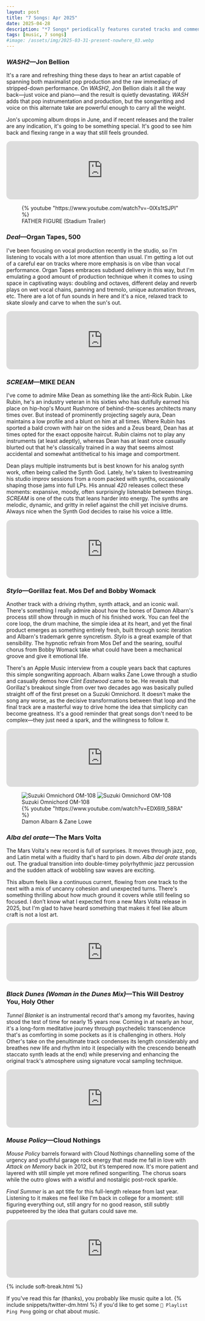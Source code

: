 ```yaml
---
layout: post
title: "7 Songs: Apr 2025"
date: 2025-04-28
description: "*7 Songs* periodically features curated tracks and commentary for a more personal music discovery experience."
tags: [music, 7 songs]
#image: /assets/img/2025-03-31-present-nowhere_03.webp
---
```


### _WASH2_—Jon Bellion

It's a rare and refreshing thing these days to hear an artist capable of spanning both maximalist pop production and the raw immediacy of stripped-down performance. On *WASH2*, Jon Bellion dials it all the way back—just voice and piano—and the result is quietly devastating. *WASH* adds that pop instrumentation and production, but the songwriting and voice on this alternate take are powerful enough to carry all the weight.

Jon's upcoming album drops in June, and if recent releases and the trailer are any indication, it's going to be something special. It's good to see him back and flexing range in a way that still feels grounded.

<iframe class="mt-50" style="border-radius:12px" src="https://open.spotify.com/embed/track/7hzak3sRAXxzoU4cOXFSjt?utm_source=generator" width="100%" height="152" frameBorder="0" allowfullscreen="" allow="autoplay; clipboard-write; encrypted-media; fullscreen; picture-in-picture" loading="lazy"></iframe>

<figure class="mt-100">
    {% youtube "https://www.youtube.com/watch?v=-0lXs1tSJPI" %}
    <figcaption>FATHER FIGURE (Stadium Trailer)</figcaption>
</figure>

<h3 class="mt-200"><em>Deal</em>—Organ Tapes, 500</h3>

I've been focusing on vocal production recently in the studio, so I'm listening to vocals with a lot more attention than usual. I'm getting a lot out of a careful ear on tracks where more emphasis is on vibe than vocal performance. Organ Tapes embraces subdued delivery in this way, but I'm emulating a good amount of production technique when it comes to using space in captivating ways: doubling and octaves, different delay and reverb plays on wet vocal chains, panning and tremolo, unique automation throws, etc. There are a lot of fun sounds in here and it's a nice, relaxed track to skate slowly and carve to when the sun's out.

<iframe class="mt-50" style="border-radius:12px" src="https://open.spotify.com/embed/track/283YMjj2Q6R2C8hKcFDiQb?utm_source=generator" width="100%" height="152" frameBorder="0" allowfullscreen="" allow="autoplay; clipboard-write; encrypted-media; fullscreen; picture-in-picture" loading="lazy"></iframe>

<h3 class="mt-200"><em>SCREAM</em>—MIKE DEAN</h3>

I've come to admire Mike Dean as something like the anti-Rick Rubin. Like Rubin, he's an industry veteran in his sixties who has dutifully earned his place on hip-hop's Mount Rushmore of behind-the-scenes architects many times over. But instead of prominently projecting sagely aura, Dean maintains a low profile and a blunt on him at all times. Where Rubin has sported a bald crown with hair on the sides and a Zeus beard, Dean has at times opted for the exact opposite haircut. Rubin claims not to play any instruments (at least adeptly), whereas Dean has at least once casually blurted out that he's classically trained in a way that seems almost accidental and somewhat antithetical to his image and comportment.

Dean plays multiple instruments but is best known for his analog synth work, often being called the Synth God. Lately, he's taken to livestreaming his studio improv sessions from a room packed with synths, occasionally shaping those jams into full LPs. His annual *420* releases collect these moments: expansive, moody, often surprisingly listenable between things. *SCREAM* is one of the cuts that leans harder into energy. The synths are melodic, dynamic, and gritty in relief against the chill yet incisive drums. Always nice when the Synth God decides to raise his voice a little.

<iframe class="mt-50" style="border-radius:12px" src="https://open.spotify.com/embed/track/1lQNdXccNyaq4Gsxz3mwMO?utm_source=generator" width="100%" height="152" frameBorder="0" allowfullscreen="" allow="autoplay; clipboard-write; encrypted-media; fullscreen; picture-in-picture" loading="lazy"></iframe>

<h3 class="mt-200"><em>Stylo</em>—Gorillaz feat. Mos Def and Bobby Womack</h3>

Another track with a driving rhythm, synth attack, and an iconic wail. There's something I really admire about how the bones of Damon Albarn's process still show through in much of his finished work. You can feel the core loop, the drum machine, the simple idea at its heart, and yet the final product emerges as something entirely fresh, built through sonic iteration and Albarn's trademark genre syncretism. *Stylo* is a great example of that sensibility. The hypnotic refrain from Mos Def and the searing, soulful chorus from Bobby Womack take what could have been a mechanical groove and give it emotional life.

There's an Apple Music interview from a couple years back that captures this simple songwriting approach. Albarn walks Zane Lowe through a studio and casually demos how *Clint Eastwood* came to be. He reveals that Gorillaz's breakout single from over two decades ago was basically pulled straight off of the first preset on a Suzuki Omnichord. It doesn't make the song any worse, as the decisive transformations between that loop and the final track are a masterful way to drive home the idea that simplicity can become greatness. It's a good reminder that great songs don't need to be complex—they just need a spark, and the willingness to follow it.

<iframe class="mt-50" style="border-radius:12px" src="https://open.spotify.com/embed/track/6LUfuyLgvgqrykiTE6sJHY?utm_source=generator" width="100%" height="152" frameBorder="0" allowfullscreen="" allow="autoplay; clipboard-write; encrypted-media; fullscreen; picture-in-picture" loading="lazy"></iframe>

<figure class="mt-100">
    <div class="grid col2" style="grid-template-columns: 1fr 1fr">
        <img src="/assets/img/2025-04-28-omnichord-0.jpg" alt="Suzuki Omnichord OM-108">
        <img src="/assets/img/2025-04-28-omnichord-1.jpg" alt="Suzuki Omnichord OM-108">
    </div>
    <figcaption>Suzuki Omnichord OM-108</figcaption>
    <div class="mt-100">
        {% youtube "https://www.youtube.com/watch?v=EDX6l9_58RA" %}
    </div>
    <figcaption>Damon Albarn & Zane Lowe</figcaption>
</figure>

<h3 class="mt-200"><em>Alba del orate</em>—The Mars Volta</h3>

The Mars Volta's new record is full of surprises. It moves through jazz, pop, and Latin metal with a fluidity that's hard to pin down. *Alba del orate* stands out. The gradual transition into double-timey polyrhythmic jazz percussion and the sudden attack of wobbling saw waves are exciting.

This album feels like a continuous current, flowing from one track to the next with a mix of uncanny cohesion and unexpected turns. There's something thrilling about how much ground it covers while still feeling so focused. I don’t know what I expected from a new Mars Volta release in 2025, but I'm glad to have heard something that makes it feel like album craft is not a lost art.

<iframe class="mt-50" style="border-radius:12px" src="https://open.spotify.com/embed/track/3W8kTyO5WuQORyptg0kYR5?utm_source=generator" width="100%" height="152" frameBorder="0" allowfullscreen="" allow="autoplay; clipboard-write; encrypted-media; fullscreen; picture-in-picture" loading="lazy"></iframe>

<h3 class="mt-200"><em>Black Dunes (Woman in the Dunes Mix)</em>—This Will Destroy You, Holy Other</h3>

*Tunnel Blanket* is an instrumental record that's among my favorites, having stood the test of time for nearly 15 years now. Coming in at nearly an hour, it's a long-form meditative journey through psychedelic transcendence that's as comforting in some pockets as it is challenging in others. Holy Other's take on the penultimate track condenses its length considerably and breathes new life and rhythm into it (especially with the crescendo beneath staccato synth leads at the end) while preserving and enhancing the original track's atmosphere using signature vocal sampling technique.

<iframe class="mt-50" style="border-radius:12px" src="https://open.spotify.com/embed/track/5yYz39nEuOXpNir7FSB8rA?utm_source=generator" width="100%" height="152" frameBorder="0" allowfullscreen="" allow="autoplay; clipboard-write; encrypted-media; fullscreen; picture-in-picture" loading="lazy"></iframe>

<h3 class="mt-200"><em>Mouse Policy</em>—Cloud Nothings</h3>

*Mouse Policy* barrels forward with Cloud Nothings channelling some of the urgency and youthful garage rock energy that made me fall in love with *Attack on Memory* back in 2012, but it’s tempered now. It's more patient and layered with still simple yet more refined songwriting. The chorus soars while the outro glows with a wistful and nostalgic post-rock sparkle.

*Final Summer* is an apt title for this full-length release from last year. Listening to it makes me feel like I'm back in college for a moment: still figuring everything out, still angry for no good reason, still subtly puppeteered by the idea that guitars could save me.

<iframe class="mt-50" style="border-radius:12px" src="https://open.spotify.com/embed/track/4wW5MeIK2XxXDKWRP2WWy0?utm_source=generator" width="100%" height="152" frameBorder="0" allowfullscreen="" allow="autoplay; clipboard-write; encrypted-media; fullscreen; picture-in-picture" loading="lazy"></iframe>

{% include soft-break.html %}

If you've read this far (thanks), you probably like music quite a lot. {% include snippets/twitter-dm.html %} if you'd like to get some <code>🏓 Playlist Ping Pong</code> going or chat about music.
